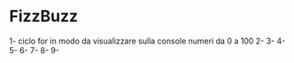 FizzBuzz
===
1- ciclo for in modo da visualizzare sulla console numeri da 0 a 100
2-
3-
4-
5-
6-
7-
8-
9-

